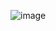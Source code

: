 ![image](https://github.com/NRGLook/PythonLabs/assets/91383841/a8522be1-4c98-4e4e-96b1-b0408f2f9002)
